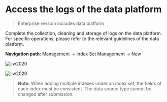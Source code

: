 # Access the logs of the data platform

> Enterprise version includes data platform

Complete the collection, cleaning and storage of logs on the data platform. For specific operations, please refer to the relevant guidelines of the data platform.

**Navigation path**: Management → Index Set Management → New

![-w2020](../media/2019-12-13-17-20-24.jpg)

![-w2020](../media/2019-12-13-17-22-43.jpg)

> **Note:** When adding multiple indexes under an index set, the fields of each index must be consistent. The data source type cannot be changed after submission.